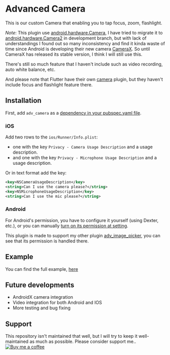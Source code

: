 
# Advanced Camera  
  
This is our custom Camera that enabling you to tap focus, zoom, flashlight.
  
*Note*: This plugin use [android.hardware.Camera](https://developer.android.com/guide/topics/media/camera), I have tried to migrate it to [android.hardware.Camera2]([https://developer.android.com/reference/android/hardware/camera2/package-summary](https://developer.android.com/reference/android/hardware/camera2/package-summary)) in development branch, but with lack of understandings I found out so many inconsistency and find it kinda waste of time since Android is developing their new camera [CameraX]([https://developer.android.com/training/camerax](https://developer.android.com/training/camerax)). So until CameraX has released its stable version, I think I will still use this.

There's still so much feature that I haven't include such as video recording, auto white balance, etc.

And please note that Flutter have their own [camera]([https://pub.dev/packages/camera#-changelog-tab-](https://pub.dev/packages/camera#-changelog-tab-)) plugin, but they haven't include focus and flashlight feature there.
  
## Installation  
  
First, add `adv_camera` as a [dependency in your pubspec.yaml file](https://flutter.io/using-packages/).  
  
### iOS  
  
Add two rows to the `ios/Runner/Info.plist`:  
  
* one with the key `Privacy - Camera Usage Description` and a usage description.  
* and one with the key `Privacy - Microphone Usage Description` and a usage description.  
  
Or in text format add the key:  
  
```xml  
<key>NSCameraUsageDescription</key>  
<string>Can I use the camera please?</string>  
<key>NSMicrophoneUsageDescription</key>  
<string>Can I use the mic please?</string>  
```  
  
### Android  
  
For Android's permission, you have to configure it yourself (using Dexter, etc.), or you can manually [turn on its permission at setting]([https://support.google.com/googleplay/answer/6270602?hl=en](https://support.google.com/googleplay/answer/6270602?hl=en)).

This plugin is made to support my other plugin [adv_image_picker](https://pub.dev/packages/adv_image_picker#-readme-tab-), you can see that its permission is handled there.  
  
## Example  
You can find the full example, [here]([https://github.com/ricnaaru/adv_camera/tree/master/example](https://github.com/ricnaaru/adv_camera/tree/master/example))

## Future developments  
- AndroidX camera integration
- Video integration for both Android and IOS
- More testing and bug fixing

## Support
This repository isn't maintained that well, but I will try to keep it well-maintained as much as possible. Please consider support me..
[![Buy me a coffee](https://www.buymeacoffee.com/assets/img/custom_images/white_img.png)](https://www.buymeacoffee.com/rthayeb)

<br>
